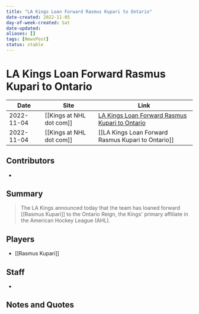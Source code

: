 ```yaml
---
title: "LA Kings Loan Forward Rasmus Kupari to Ontario"
date-created: 2022-11-05
day-of-week-created: Sat
date-updated: 
aliases: []
tags: [NewsPost]
status: stable
---
```


# LA Kings Loan Forward Rasmus Kupari to Ontario

| Date       | Site                 | Link                                                                                                                                        |
| ---------- | -------------------- | ------------------------------------------------------------------------------------------------------------------------------------------- |
| 2022-11-04 | [[Kings at NHL dot com]] | [LA Kings Loan Forward Rasmus Kupari to Ontario](https://www.nhl.com/kings/news/la-kings-loan-forward-rasmus-kupari-to-ontario/c-337208814) |
| 2022-11-04 | [[Kings at NHL dot com]] | [[LA Kings Loan Forward Rasmus Kupari to Ontario]]                                                                                          |

## Contributors
- 

## Summary
> The LA Kings announced today that the team has loaned forward [[Rasmus Kupari]] to the Ontario Reign, the Kings' primary affiliate in the American Hockey League (AHL). 

## Players
- [[Rasmus Kupari]]

## Staff
- 

## Notes and Quotes
> 

